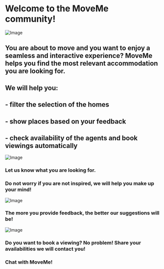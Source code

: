 # Welcome to the MoveMe community!

![Image](http://image.noelshack.com/fichiers/2018/37/5/1536933360-moveme-circle.png) 

## You are about to move and you want to enjoy a seamless and interactive experience? MoveMe helps you find the most relevant accommodation you are looking for. 

## We will help you:

## -	filter the selection of the homes
## -	show places based on your feedback
## -	check availability of the agents and book viewings automatically
 

![Image](http://image.noelshack.com/fichiers/2018/37/5/1536938993-picture1.jpg) 

### Let us know what you are looking for. 
### Do not worry if you are not inspired, we will help you make up your mind! 

![Image](http://image.noelshack.com/fichiers/2018/37/5/1536939780-picture3.jpg) 

### The more you provide feedback, the better our suggestions will be!

![Image](http://image.noelshack.com/fichiers/2018/37/5/1536939780-picture2.jpg) 

### Do you want to book a viewing?  No problem! Share your availabilities we will contact you!

### Chat with MoveMe!
